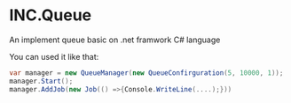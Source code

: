 # INC.Queue

An implement queue basic on .net framwork C# language

You can used it like that:

```C#
var manager = new QueueManager(new QueueConfirguration(5, 10000, 1));
manager.Start();
manager.AddJob(new Job(() =>{Console.WriteLine(....);}))
```
